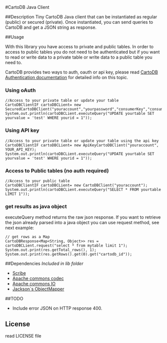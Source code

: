 #CartoDB Java Client

##Description
Tiny CartoDB Java client that can be instantiated as regular (public) or secured (private). Once instantiated, you can 
send queries to CartoDB and get a JSON string as response.

##Usage

With this library you have access to private and public tables. In order to access to public tables you do not need to be authenticated
but if you want to read or write data to a private table or write data to a public table you need to.

CartoDB provides two ways to auth, oauth or api key, please read [CartoDB Authentication documentation](http://developers.cartodb.com/documentation/cartodb-apis.html#authentication) for detailed info on this topic.


### Using oAuth

    //Access to your private table or update your table
    CartoDBClientIF cartoDBCLient= new SecuredCartoDBClient("youraccount","yourpassword","consumerKey","consumerSecret");
    System.out.println(cartoDBCLient.executeQuery("UPDATE yourtable SET yourvalue = 'test' WHERE yourid = 1"));

### Using API key

    //Access to your private table or update your table using the api key
    CartoDBClientIF cartoDBCLient= new ApiKeyCartoDBClient("youraccount", YOUR_API_KEY);
    System.out.println(cartoDBCLient.executeQuery("UPDATE yourtable SET yourvalue = 'test' WHERE yourid = 1"));

### Access to Public tables (no auth required)

    //Access to your public table
    CartoDBClientIF cartoDBCLient= new CartoDBClient("youraccount");
    System.out.println(cartoDBCLient.executeQuery("SELECT * FROM yourtable LIMIT 1"));


### get results as java object

executeQuery method returns the raw json response. If you want to retrieve the json already parsed into a java object you can use request method, see next example:

    // get rows as a Map
    CartoDBResponse<Map<String, Object>> res = cartoDBCLient.request("select * from mytable limit 1");
    System.out.print(res.getTotal_rows(), 1);
    System.out.print(res.getRows().get(0).get("cartodb_id"));

##Dependencies
_Included in lib folder_

* [Scribe](https://github.com/fernandezpablo85/scribe-java)
* [Apache commons codec](http://commons.apache.org/codec/)
* [Apache commons IO](http://commons.apache.org/io/)
* [Jackson`s ObjectMapper](http://jackson.codehaus.org/)

##TODO
* Include error JSON on HTTP response 400.

## License
read LICENSE file
